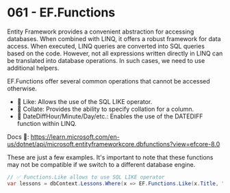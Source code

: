 # 061 - EF.Functions #

Entity Framework provides a convenient abstraction for accessing databases. When combined with LINQ, it offers a robust framework for data access. When executed, LINQ queries are converted into SQL queries based on the code. However, not all expressions written directly in LINQ can be translated into database operations. In such cases, we need to use additional helpers.

EF.Functions offer several common operations that cannot be accessed otherwise.

- 📌 Like: Allows the use of the SQL LIKE operator.
- 📌 Collate: Provides the ability to specify collation for a column.
- 📌 DateDiffHour/Minute/Day/etc.: Enables the use of the DATEDIFF function within LINQ.

Docs 📑: https://learn.microsoft.com/en-us/dotnet/api/microsoft.entityframeworkcore.dbfunctions?view=efcore-8.0

These are just a few examples. It's important to note that these functions may not be compatible if we switch to a different database engine.


```csharp
// ✅ Functions.Like allows to use SQL LIKE operator
var lessons = dbContext.Lessons.Where(x => EF.Functions.Like(x.Title, "%NET%"));
```